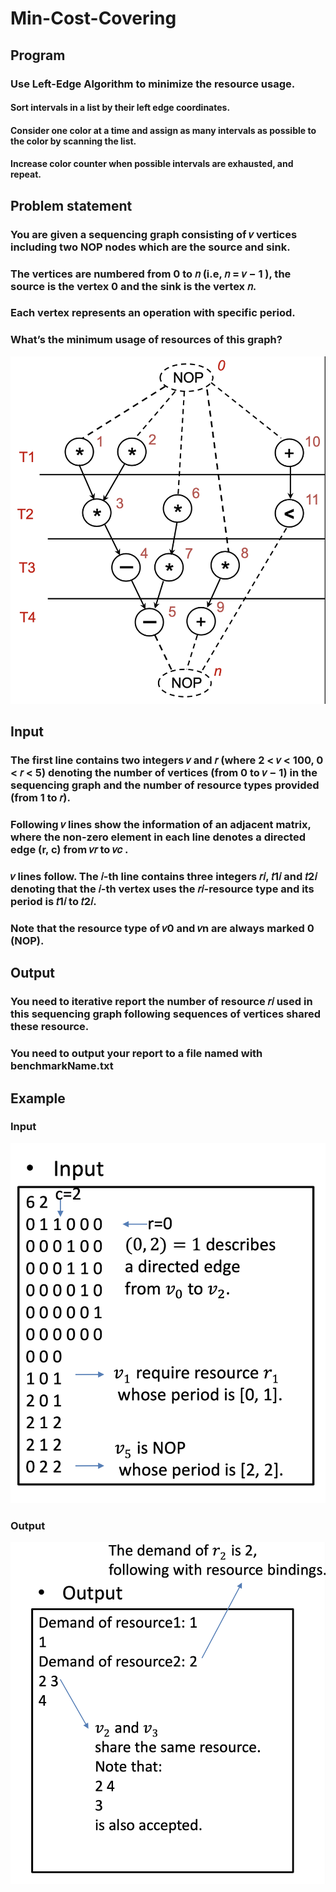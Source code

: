 # Min-Cost-Covering
## Program
### Use Left-Edge Algorithm to minimize the resource usage.
#### Sort intervals in a list by their left edge coordinates.
#### Consider one color at a time and assign as many intervals as possible to the color by scanning the list.
#### Increase color counter when possible intervals are exhausted, and repeat.
##  Problem statement
### You are given a sequencing graph consisting of 𝑣 vertices including two NOP nodes which are the source and sink.
### The vertices are numbered from 0 to 𝑛 (i.e, 𝑛 = 𝑣 − 1 ), the source is the vertex 0 and the sink is the vertex 𝑛.
### Each vertex represents an operation with specific period.
### What’s the minimum usage of resources of this graph?
![problem](./img/p1.png)
## Input
### The first line contains two integers 𝑣 and 𝑟 (where 2 < 𝑣 < 100, 0 < 𝑟 < 5) denoting the number of vertices (from 0 to 𝑣 − 1) in the sequencing graph and the number of resource types provided (from 1 to 𝑟).
### Following 𝑣 lines show the information of an adjacent matrix, where the non-zero element in each line denotes a directed edge (r, c) from 𝑣𝑟 to 𝑣𝑐 .
### 𝑣 lines follow. The 𝑖-th line contains three integers 𝑟𝑖, 𝑡1𝑖 and 𝑡2𝑖 denoting that the 𝑖-th vertex uses the 𝑟𝑖-resource type and its period is 𝑡1𝑖 to 𝑡2𝑖.
### Note that the resource type of 𝑣0 and 𝑣n are always marked 0 (NOP). 
## Output
### You need to iterative report the number of resource 𝑟𝑖 used in this sequencing graph following sequences of vertices shared these resource.
### You need to output your report to a file named with benchmarkName.txt
## Example
### Input
![input](./img/p2.png)
### Output
![output](./img/p3.png)
